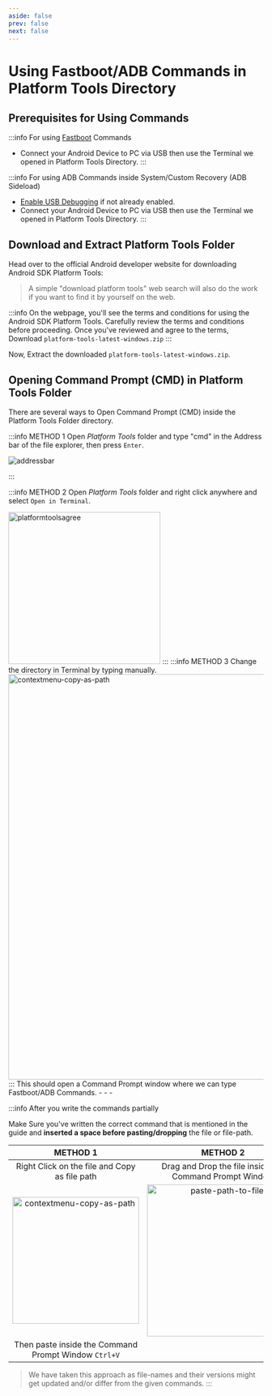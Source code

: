 ```yaml
---
aside: false
prev: false
next: false
---
```


# Using Fastboot/ADB Commands in Platform Tools Directory

## Prerequisites for Using Commands

:::info For using [Fastboot](/custom-rom-guide/common/fastboot-recovery-mode) Commands
* Connect your Android Device to PC via USB then use the Terminal we opened in Platform Tools Directory.
:::

:::info For using ADB Commands inside System/Custom Recovery (ADB Sideload)
* [Enable USB Debugging](/custom-rom-guide/common/usb-debugging) if not already enabled.
* Connect your Android Device to PC via USB then use the Terminal we opened in Platform Tools Directory.
:::

## Download and Extract Platform Tools Folder
Head over to the official Android developer website for downloading Android SDK Platform Tools: 
> A simple "download platform tools" web search will also do the work if you want to find it by yourself on the web.

<CustomButton link="https://developer.android.com/tools/releases/platform-tools" label="Download Android SDK Platform-Tools" />


:::info On the webpage, you'll see the terms and conditions for using the Android SDK Platform Tools. Carefully review the terms and conditions before proceeding.
Once you've reviewed and agree to the terms, Download `platform-tools-latest-windows.zip`
:::

Now, Extract the downloaded `platform-tools-latest-windows.zip`.


## Opening Command Prompt (CMD) in Platform Tools Folder
There are several ways to Open Command Prompt (CMD) inside the Platform Tools Folder directory.

:::info METHOD 1
Open _Platform Tools_ folder and type "cmd" in the Address bar of the file explorer, then press `Enter`.

<img src="https://i.ibb.co/V2q5nq4/addressbar.gif" alt="addressbar" class="center">

:::

:::info METHOD 2
Open _Platform Tools_ folder and right click anywhere and select `Open in Terminal`.

<img src="https://i.ibb.co/TM4f1CN/contextmenu-all-options.png" width="300" alt="platformtoolsagree" class="center">
:::
:::info METHOD 3
Change the directory in Terminal by typing manually.
<img src="https://svgshare.com/i/16za.svg" width="800" alt="contextmenu-copy-as-path" class="center">
:::
This should open a Command Prompt window where we can type Fastboot/ADB Commands.
- - -

:::info After you write the commands partially

Make Sure you've written the correct command that is mentioned in the guide and **inserted a space before pasting/dropping** the file or file-path.

|                    METHOD 1                   |                         METHOD 2                        |
|:---------------------------------------------:|:-------------------------------------------------------:|
| Right Click on the file and Copy as file path | Drag and Drop the file inside the Command Prompt Window |
|<img src="https://i.ibb.co/F4KzGhM/contextmenu-copy-as-path.png" width="250" alt="contextmenu-copy-as-path" border="0">|<img src="https://i.ibb.co/9nK3FMB/paste-path-to-file.png" width="300" alt="paste-path-to-file" border="0">|
| Then paste inside the Command Prompt Window `Ctrl+V`  |




> We have taken this approach as file-names and their versions might get updated and/or differ from the given commands.
:::